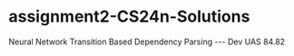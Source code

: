# assignment2-CS24n-Solutions

Neural Network Transition Based Dependency Parsing --- Dev UAS 84.82 
